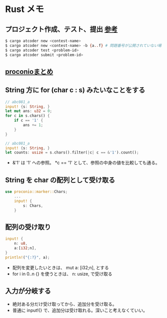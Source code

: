 # Rust メモ

## プロジェクト作成、テスト、提出 [参考](https://github.com/tanakh/cargo-atcoder)
```sh
$ cargo atcoder new <contest-name>
$ cargo atcoder new <contest-name> -b {a..f} # 問題番号が公開されていない場合 --bins も可
$ cargo atcoder test <problem-id>
$ cargo atcoder submit <problem-id>

```

## [proconioまとめ](https://qiita.com/Pikka2048/items/a0247e792aa4f8f6dd92)

## String 方に for (char c : s) みたいなことをする
```rs
// abc081_a
input! {s: String, }
let mut ans: u32 = 0;
for c in s.chars() {
    if c == '1' {
        ans += 1;
    }
}
```
```rs
// abc081_a
input! {s: String, }
let counts: usize = s.chars().filter(|c| c == &'1').count();
```
- &'1' は '1' への参照。 *c == '1' として、参照の中身の値を比較しても通る。

## String を char の配列として受け取る
```rs
use proconio::marker::Chars;
    ...
    input! {
        s: Chars,
    }
```

## 配列の受け取り
```rs
input! {
    n: u8,
    a:[i32;n],
}
println!("{:?}", a);
```
- 配列を変更したいときは、 mut a: [i32;n], とする
- for i in 0..n {} を使うときは、 n: usize, で受け取る

## 入力が分岐する
- 絶対ある分だけ受け取ってから、追加分を受け取る。
- 普通に input!{} で、追加分は受け取れる。深いこと考えなくていい。
